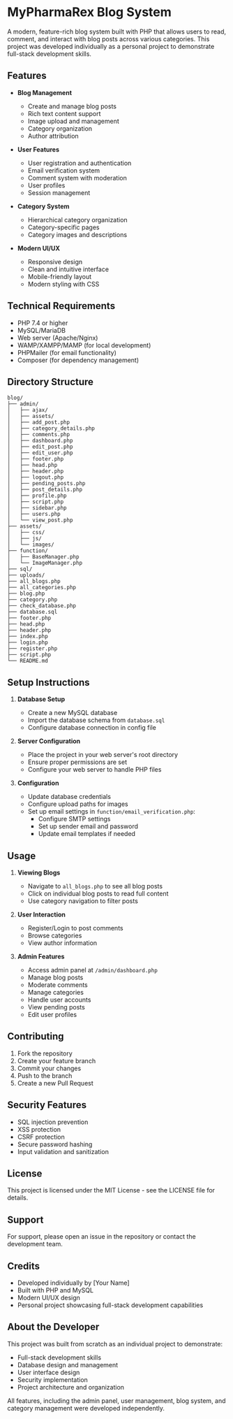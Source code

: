 # MyPharmaRex Blog System

A modern, feature-rich blog system built with PHP that allows users to read, comment, and interact with blog posts across various categories. This project was developed individually as a personal project to demonstrate full-stack development skills.

## Features

- **Blog Management**
  - Create and manage blog posts
  - Rich text content support
  - Image upload and management
  - Category organization
  - Author attribution

- **User Features**
  - User registration and authentication
  - Email verification system
  - Comment system with moderation
  - User profiles
  - Session management

- **Category System**
  - Hierarchical category organization
  - Category-specific pages
  - Category images and descriptions

- **Modern UI/UX**
  - Responsive design
  - Clean and intuitive interface
  - Mobile-friendly layout
  - Modern styling with CSS

## Technical Requirements

- PHP 7.4 or higher
- MySQL/MariaDB
- Web server (Apache/Nginx)
- WAMP/XAMPP/MAMP (for local development)
- PHPMailer (for email functionality)
- Composer (for dependency management)

## Directory Structure

```
blog/
├── admin/
│   ├── ajax/
│   ├── assets/
│   ├── add_post.php
│   ├── category_details.php
│   ├── comments.php
│   ├── dashboard.php
│   ├── edit_post.php
│   ├── edit_user.php
│   ├── footer.php
│   ├── head.php
│   ├── header.php
│   ├── logout.php
│   ├── pending_posts.php
│   ├── post_details.php
│   ├── profile.php
│   ├── script.php
│   ├── sidebar.php
│   ├── users.php
│   └── view_post.php
├── assets/
│   ├── css/
│   ├── js/
│   └── images/
├── function/
│   ├── BaseManager.php
│   └── ImageManager.php
├── sql/
├── uploads/
├── all_blogs.php
├── all_categories.php
├── blog.php
├── category.php
├── check_database.php
├── database.sql
├── footer.php
├── head.php
├── header.php
├── index.php
├── login.php
├── register.php
├── script.php
└── README.md
```

## Setup Instructions

1. **Database Setup**
   - Create a new MySQL database
   - Import the database schema from `database.sql`
   - Configure database connection in config file

2. **Server Configuration**
   - Place the project in your web server's root directory
   - Ensure proper permissions are set
   - Configure your web server to handle PHP files

3. **Configuration**
   - Update database credentials
   - Configure upload paths for images
   - Set up email settings in `function/email_verification.php`:
     - Configure SMTP settings
     - Set up sender email and password
     - Update email templates if needed

## Usage

1. **Viewing Blogs**
   - Navigate to `all_blogs.php` to see all blog posts
   - Click on individual blog posts to read full content
   - Use category navigation to filter posts

2. **User Interaction**
   - Register/Login to post comments
   - Browse categories
   - View author information

3. **Admin Features**
   - Access admin panel at `/admin/dashboard.php`
   - Manage blog posts
   - Moderate comments
   - Manage categories
   - Handle user accounts
   - View pending posts
   - Edit user profiles

## Contributing

1. Fork the repository
2. Create your feature branch
3. Commit your changes
4. Push to the branch
5. Create a new Pull Request

## Security Features

- SQL injection prevention
- XSS protection
- CSRF protection
- Secure password hashing
- Input validation and sanitization

## License

This project is licensed under the MIT License - see the LICENSE file for details.

## Support

For support, please open an issue in the repository or contact the development team.

## Credits

- Developed individually by [Your Name]
- Built with PHP and MySQL
- Modern UI/UX design
- Personal project showcasing full-stack development capabilities

## About the Developer

This project was built from scratch as an individual project to demonstrate:
- Full-stack development skills
- Database design and management
- User interface design
- Security implementation
- Project architecture and organization

All features, including the admin panel, user management, blog system, and category management were developed independently. 